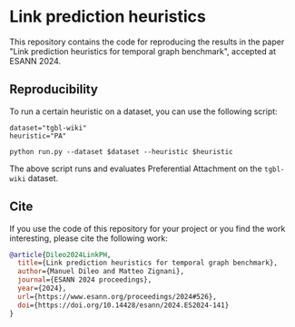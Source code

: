 # Link prediction heuristics
This repository contains the code for reproducing the results in the paper "Link prediction heuristics for temporal graph benchmark", accepted at ESANN 2024.

## Reproducibility
To run a certain heuristic on a dataset, you can use the following script:
```
dataset="tgbl-wiki"
heuristic="PA"

python run.py --dataset $dataset --heuristic $heuristic
```
The above script runs and evaluates Preferential Attachment on the `tgbl-wiki` dataset.

## Cite
If you use the code of this repository for your project or you find the work interesting, please cite the following work:  

```bibtex
@article{Dileo2024LinkPH,
  title={Link prediction heuristics for temporal graph benchmark},
  author={Manuel Dileo and Matteo Zignani},
  journal={ESANN 2024 proceedings},
  year={2024},
  url={https://www.esann.org/proceedings/2024#526},
  doi={https://doi.org/10.14428/esann/2024.ES2024-141}
}
```
